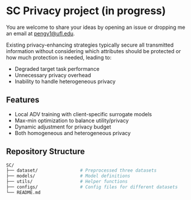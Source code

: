 # SC Privacy project (in progress)

You are welcome to share your ideas by opening an issue or dropping me an email at [pengy1@ufl.edu](mailto:pengy1@ufl.edu).

Existing privacy-enhancing strategies typically secure all transmitted information without considering which attributes should be protected or how much protection is needed, leading to:
- Degraded target task performance  
- Unnecessary privacy overhead  
- Inability to handle heterogeneous privacy

## Features
- Local ADV training with client-specific surrogate models  
- Max-min optimization to balance utility/privacy  
- Dynamic adjustment for privacy budget 
- Both homogeneous and heterogeneous privacy

## Repository Structure

```bash
SC/
├── dataset/                # Preprocessed three datasets
├── models/                 # Model definitions
├── utils/                  # Helper functions
├── configs/                # Config files for different datasets
└── README.md
